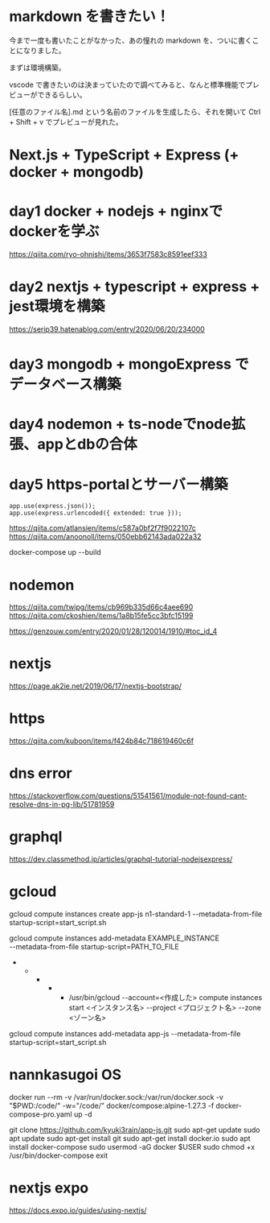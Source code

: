 # markdown を書きたい！

今まで一度も書いたことがなかった、あの憧れの markdown を、ついに書くことになりました。

まずは環境構築。

vscode で書きたいのは決まっていたので調べてみると、なんと標準機能でプレビューができるらしい。

[任意のファイル名].md という名前のファイルを生成したら、それを開いて Ctrl + Shift + v でプレビューが見れた。

# Next.js + TypeScript + Express (+ docker + mongodb)

# day1 docker + nodejs + nginxでdockerを学ぶ

https://qiita.com/ryo-ohnishi/items/3653f7583c8591eef333


# day2 nextjs + typescript + express + jest環境を構築

https://serip39.hatenablog.com/entry/2020/06/20/234000

# day3 mongodb + mongoExpress でデータベース構築


# day4 nodemon + ts-nodeでnode拡張、appとdbの合体


# day5 https-portalとサーバー構築


```
app.use(express.json());
app.use(express.urlencoded({ extended: true }));
```

https://qiita.com/atlansien/items/c587a0bf2f7f9022107c
https://qiita.com/anoonoll/items/050ebb62143ada022a32

docker-compose up --build

# nodemon
https://qiita.com/twipg/items/cb969b335d66c4aee690
https://qiita.com/ckoshien/items/1a8b15fe5cc3bfc15199

https://genzouw.com/entry/2020/01/28/120014/1910/#toc_id_4

# nextjs

https://page.ak2ie.net/2019/06/17/nextjs-bootstrap/

# https

https://qiita.com/kuboon/items/f424b84c718619460c6f

# dns error

https://stackoverflow.com/questions/51541561/module-not-found-cant-resolve-dns-in-pg-lib/51781959


# graphql
https://dev.classmethod.jp/articles/graphql-tutorial-nodejsexpress/


# gcloud
gcloud compute instances create app-js n1-standard-1  --metadata-from-file startup-script=start_script.sh

gcloud compute instances add-metadata EXAMPLE_INSTANCE \
  --metadata-from-file startup-script=PATH_TO_FILE

* * * * * /usr/bin/gcloud --account=<作成した> compute instances
 start <インスタンス名> --project <プロジェクト名> --zone <ゾーン名>

 gcloud compute instances add-metadata app-js --metadata-from-file startup-script=start_script.sh


# nannkasugoi OS
 docker run --rm -v /var/run/docker.sock:/var/run/docker.sock -v "$PWD:/code/" -w="/code/" docker/compose:alpine-1.27.3 -f docker-compose-pro.yaml up -d

git clone https://github.com/kyuki3rain/app-js.git
sudo apt-get update
sudo apt update
sudo apt-get install git
sudo apt-get install docker.io
sudo apt install docker-compose
sudo usermod -aG docker $USER
sudo chmod +x /usr/bin/docker-compose
exit


# nextjs expo 

https://docs.expo.io/guides/using-nextjs/